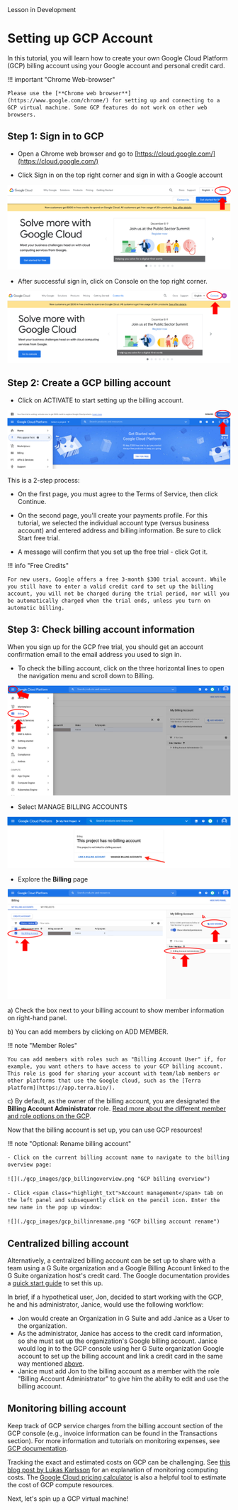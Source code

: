 <div class="banner"><span class="banner-text">Lesson in Development</span></div>

# Setting up GCP Account

In this tutorial, you will learn how to create your own Google Cloud Platform (GCP) billing account using your Google account and personal credit card.

!!! important "Chrome Web-browser"

    Please use the [**Chrome web browser**](https://www.google.com/chrome/) for setting up and connecting to a GCP virtual machine. Some GCP features do not work on other web browsers.

## Step 1: Sign in to GCP

- Open a Chrome web browser and go to [https://cloud.google.com/](https://cloud.google.com/)

- Click <span class="highlight_txt">Sign in</span> on the top right corner and sign in with a Google account

![](./gcp_images/gcp_login.png "GCP sign in button")

- After successful sign in, click on <span class="highlight_txt">Console</span> on the top right corner.

![](./gcp_images/gcp_console.png "GCP console button")

## Step 2: Create a GCP billing account <a name="create-billing"></a>

- Click on <span class="highlight_txt">ACTIVATE</span> to start setting up the billing account.

![](./gcp_images/gcp_activatefreetrial.png "GCP activate free trial button")

This is a 2-step process:

- On the first page, you must agree to the Terms of Service, then click <span class="highlight_txt">Continue</span>.

- On the second page, you'll create your payments profile. For this tutorial, we selected the individual account type (versus business account) and entered address and billing information. Be sure to click <span class="highlight_txt">Start free trial</span>.

- A message will confirm that you set up the free trial - click <span class="highlight_txt">Got it</span>.

!!! info "Free Credits"

    For new users, Google offers a free 3-month $300 trial account. While you still have to enter a valid credit card to set up the billing account, you will not be charged during the trial period, nor will you be automatically charged when the trial ends, unless you turn on automatic billing.

## Step 3: Check billing account information

When you sign up for the GCP free trial, you should get an account confirmation email to the email address you used to sign in.

- To check the billing account, click on the three horizontal lines to open the navigation menu and scroll down to <span class="highlight_txt">Billing</span>.

![](./gcp_images/gcp_billingtab.png "GCP billing tab")

- Select <span class="highlight_txt">MANAGE BILLING ACCOUNTS</span>

![](./gcp_images/gcp_billingsetup.png "GCP billing setup")

- Explore the **Billing** page

![](./gcp_images/gcp_billingaccountmember.png "GCP billing account information")

a) Check the box next to your billing account to show member information on right-hand panel.

b) You can add members by clicking on <span class="highlight_txt">ADD MEMBER</span>.

!!! note "Member Roles"

    You can add members with roles such as "Billing Account User" if, for example, you want others to have access to your GCP billing account. This role is good for sharing your account with team/lab members or other platforms that use the Google cloud, such as the [Terra platform](https://app.terra.bio/).

c) By default, as the owner of the billing account, you are designated the **Billing Account Administrator** role. [Read more about the different member and role options on the GCP](https://cloud.google.com/billing/docs/how-to/billing-access).

Now that the billing account is set up, you can use GCP resources!

!!! note "Optional: Rename billing account"

    - Click on the current billing account name to navigate to the billing overview page:

    ![](./gcp_images/gcp_billingoverview.png "GCP billing overview")

    - Click <span class="highlight_txt">Account management</span> tab on the left panel and subsequently click on the pencil icon. Enter the new name in the pop up window:

    ![](./gcp_images/gcp_billinrename.png "GCP billing account rename")

## Centralized billing account

Alternatively, a centralized billing account can be set up to share with a team using a G Suite organization and a Google Billing Account linked to the G Suite organization host's credit card. The Google documentation provides a [quick start guide](https://cloud.google.com/resource-manager/docs/quickstart-organizations) to set this up.

In brief, if a hypothetical user, Jon, decided to start working with the GCP, he and his administrator, Janice, would use the following workflow:

- Jon would create an Organization in G Suite and add Janice as a User to the organization.
- As the administrator, Janice has access to the credit card information, so she must set up the organization's Google billing account. Janice would log in to the GCP console using her G Suite organization Google account to set up the billing account and link a credit card in the same way mentioned [above](#create-billing).
- Janice must add Jon to the billing account as a member with the role "Billing Account Administrator" to give him the ability to edit and use the billing account.

## Monitoring billing account

Keep track of GCP service charges from the billing account section of the GCP console (e.g., invoice information can be found in the <span class="highlight_txt">Transactions</span> section). For more information and tutorials on monitoring expenses, see [GCP documentation](https://cloud.google.com/billing/docs).

Tracking the exact and estimated costs on GCP can be challenging. See [this blog post by Lukas Karlsson](https://medium.com/@lukwam/reconcile-your-monthly-gcp-invoice-with-bigquery-billing-export-b36ae0c961e) for an explanation of monitoring computing costs. The [Google Cloud pricing calculator](https://cloud.google.com/products/calculator/#id=) is also a helpful tool to estimate the cost of GCP compute resources.

Next, let's spin up a GCP virtual machine!
